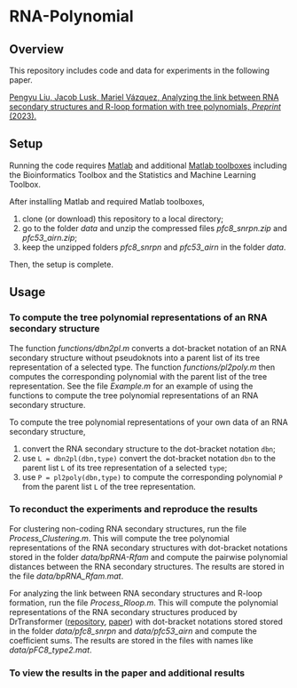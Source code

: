 # RNA-Polynomial

## Overview

This repository includes code and data for experiments in the following paper. 

[Pengyu Liu, Jacob Lusk, Mariel Vázquez, Analyzing the link between RNA secondary structures and R-loop formation with tree polynomials, *Preprint* (2023).](https://)

## Setup

Running the code requires [Matlab](https://matlab.mathworks.com) and additional [Matlab toolboxes](https://www.mathworks.com/products.html) including the Bioinformatics Toolbox and the Statistics and Machine Learning Toolbox.

After installing Matlab and required Matlab toolboxes, 
1. clone (or download) this repository to a local directory;
2. go to the folder *data* and unzip the compressed files *pfc8_snrpn.zip* and *pfc53_airn.zip*;
3. keep the unzipped folders *pfc8_snrpn* and *pfc53_airn* in the folder *data*.

Then, the setup is complete.

## Usage

### To compute the tree polynomial representations of an RNA secondary structure

The function *functions/dbn2pl.m* converts a dot-bracket notation of an RNA secondary structure without pseudoknots into a parent list of its tree representation of a selected type.
The function *functions/pl2poly.m* then computes the corresponding polynomial with the parent list of the tree representation.
See the file *Example.m* for an example of using the functions to compute the tree polynomial representations of an RNA secondary structure.

To compute the tree polynomial representations of your own data of an RNA secondary structure,
1. convert the RNA secondary structure to the dot-bracket notation `dbn`;
2. use `L = dbn2pl(dbn,type)` convert the dot-bracket notation `dbn` to the parent list `L` of its tree representation of a selected `type`;
3. use `P = pl2poly(dbn,type)` to compute the corresponding polynomial `P` from the parent list `L` of the tree representation.



### To reconduct the experiments and reproduce the results

For clustering non-coding RNA secondary structures, run the file *Process_Clustering.m*.
This will compute the tree polynomial representations of the RNA secondary structures with dot-bracket notations stored in the folder *data/bpRNA-Rfam* and compute the pairwise polynomial distances between the RNA secondary structures.
The results are stored in the file *data/bpRNA_Rfam.mat*.

For analyzing the link between RNA secondary structures and R-loop formation, run the file *Process_Rloop.m*.
This will compute the polynomial representations of the RNA secondary structures produced by DrTransformer ([repository](https://github.com/ViennaRNA/drtransformer), [paper](https://doi.org/10.1093/bioinformatics/btad034)) with dot-bracket notations stored stored in the folder *data/pfc8_snrpn* and *data/pfc53_airn* and compute the coefficient sums.
The results are stored in the files with names like *data/pFC8_type2.mat*.


### To view the results in the paper and additional results












